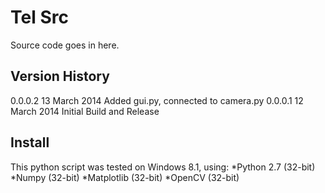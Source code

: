 Tel Src
=======

Source code goes in here.

Version History
---------------

0.0.0.2 13 March 2014	Added gui.py, connected to camera.py
0.0.0.1 12 March 2014	Initial Build and Release

Install
-------

This python script was tested on Windows 8.1, using:
*Python 2.7 (32-bit)
*Numpy (32-bit)
*Matplotlib (32-bit)
*OpenCV (32-bit)